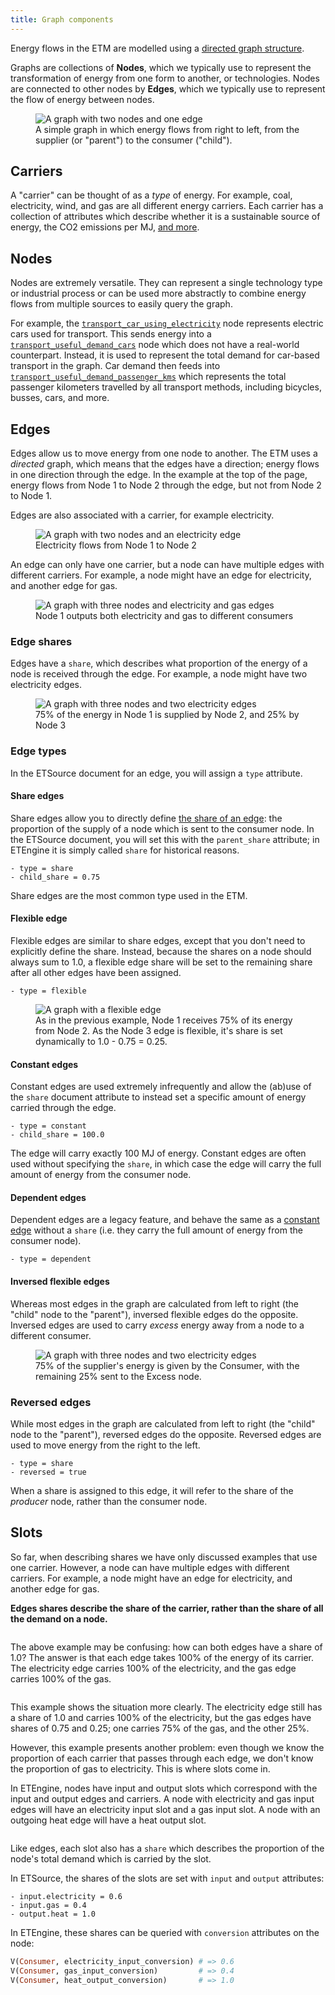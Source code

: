 ```yaml
---
title: Graph components
---
```


Energy flows in the ETM are modelled using a [directed graph structure](https://en.wikipedia.org/wiki/Graph_theory).

Graphs are collections of **Nodes**, which we typically use to represent the transformation of energy from one form to another, or technologies. Nodes are connected to other nodes by **Edges**, which we typically use to represent the flow of energy between nodes.

<div className="images-row">
  <figure>
    <img src="/img/docs/contrib/graph-components/simple-graph.png" alt="A graph with two nodes and one edge" />
    <figcaption className="image-title">A simple graph in which energy flows from right to left, from the supplier (or "parent") to the consumer ("child").</figcaption>
  </figure>
</div>

## Carriers

A "carrier" can be thought of as a _type_ of energy. For example, coal, electricity, wind, and gas are all different energy carriers. Each carrier has a collection of attributes which describe whether it is a sustainable source of energy, the CO2 emissions per MJ, [and more](https://github.com/quintel/atlas/blob/master/lib/atlas/carrier.rb).

## Nodes

Nodes are extremely versatile. They can represent a single technology type or industrial process or can be used more abstractly to combine energy flows from multiple sources to easily query the graph.

For example, the [`transport_car_using_electricity`](https://engine.energytransitionmodel.com/inspect/_/graphs/energy/nodes/transport_car_using_electricity) node represents electric cars used for transport. This sends energy into a [`transport_useful_demand_cars`](https://engine.energytransitionmodel.com/inspect/_/graphs/energy/nodes/transport_useful_demand_cars) node which does not have a real-world counterpart. Instead, it is used to represent the total demand for car-based transport in the graph. Car demand then feeds into [`transport_useful_demand_passenger_kms`](https://engine.energytransitionmodel.com/inspect/_/graphs/energy/nodes/transport_useful_demand_passenger_kms) which represents the total passenger kilometers travelled by all transport methods, including bicycles, busses, cars, and more.

## Edges

Edges allow us to move energy from one node to another. The ETM uses a _directed_ graph, which means that the edges have a direction; energy flows in one direction through the edge. In the example at the top of the page, energy flows from Node 1 to Node 2 through the edge, but not from Node 2 to Node 1.

Edges are also associated with a carrier, for example electricity.

<div className="images-row">
  <figure>
    <img src="/img/docs/contrib/graph-components/electricity-edge.png" alt="A graph with two nodes and an electricity edge" />
    <figcaption className="image-title">Electricity flows from Node 1 to Node 2</figcaption>
  </figure>
</div>

An edge can only have one carrier, but a node can have multiple edges with different carriers. For example, a node might have an edge for electricity, and another edge for gas.

<div className="images-row">
  <figure>
    <img src="/img/docs/contrib/graph-components/multiple-carriers.png" alt="A graph with three nodes and electricity and gas edges" />
    <figcaption className="image-title">Node 1 outputs both electricity and gas to different consumers</figcaption>
  </figure>
</div>

### Edge shares

Edges have a `share`, which describes what proportion of the energy of a node is received through the edge. For example, a node might have two electricity edges.

<div className="images-row">
  <figure>
    <img src="/img/docs/contrib/graph-components/edge-shares.png" alt="A graph with three nodes and two electricity edges" />
    <figcaption className="image-title">75% of the energy in Node 1 is supplied by Node 2, and 25% by Node 3</figcaption>
  </figure>
</div>

### Edge types

In the ETSource document for an edge, you will assign a `type` attribute.

#### Share edges

Share edges allow you to directly define [the share of an edge](#edge-shares): the proportion of the supply of a node which is sent to the consumer node. In the ETSource document, you will set this with the `parent_share` attribute; in ETEngine it is simply called `share` for historical reasons.

```
- type = share
- child_share = 0.75
```

Share edges are the most common type used in the ETM.

#### Flexible edge

Flexible edges are similar to share edges, except that you don't need to explicitly define the share. Instead, because the shares on a node should always sum to 1.0, a flexible edge share will be set to the remaining share after all other edges have been assigned.

```
- type = flexible
```

<div className="images-row">
  <figure>
    <img src="/img/docs/contrib/graph-components/flexible-edge.png" alt="A graph with a flexible edge" />
    <figcaption className="image-title">As in the previous example, Node 1 receives 75% of its energy from Node 2. As the Node 3 edge is flexible, it's share is set dynamically to 1.0 - 0.75 = 0.25.</figcaption>
  </figure>
</div>

#### Constant edges

Constant edges are used extremely infrequently and allow the (ab)use of the `share` document attribute to instead set a specific amount of energy carried through the edge.

```
- type = constant
- child_share = 100.0
```

The edge will carry exactly 100 MJ of energy. Constant edges are often used without specifying the `share`, in which case the edge will carry the full amount of energy from the consumer node.

#### Dependent edges

Dependent edges are a legacy feature, and behave the same as a [constant edge](#constant-edges) without a `share` (i.e. they carry the full amount of energy from the consumer node).

```
- type = dependent
```

#### Inversed flexible edges

Whereas most edges in the graph are calculated from left to right (the "child" node to the "parent"), inversed flexible edges do the opposite. Inversed edges are used to carry _excess_ energy away from a node to a different consumer.

<div className="images-row">
  <figure>
    <img src="/img/docs/contrib/graph-components/inversed-flexible.png" alt="A graph with three nodes and two electricity edges" />
    <figcaption className="image-title">75% of the supplier's energy is given by the Consumer, with the remaining 25% sent to the Excess node.</figcaption>
  </figure>
</div>

### Reversed edges

While most edges in the graph are calculated from left to right (the "child" node to the "parent"), reversed edges do the opposite. Reversed edges are used to move energy from the right to the left.

```
- type = share
- reversed = true
```

When a share is assigned to this edge, it will refer to the share of the _producer_ node, rather than the consumer node.

## Slots

So far, when describing shares we have only discussed examples that use one carrier. However, a node can have multiple edges with different carriers. For example, a node might have an edge for electricity, and another edge for gas.

**Edges shares describe the share of the carrier, rather than the share of all the demand on a node.**

<div className="images-row">
  <figure>
    <img src="/img/docs/contrib/graph-components/carrier-edge-shares.png" alt="" />
  </figure>
</div>

The above example may be confusing: how can both edges have a share of 1.0? The answer is that each edge takes 100% of the energy of its carrier. The electricity edge carries 100% of the electricity, and the gas edge carries 100% of the gas.

<div className="images-row">
  <figure>
    <img src="/img/docs/contrib/graph-components/carrier-edge-shares-2.png" alt="" />
  </figure>
</div>

This example shows the situation more clearly. The electricity edge still has a share of 1.0 and carries 100% of the electricity, but the gas edges have shares of 0.75 and 0.25; one carries 75% of the gas, and the other 25%.

However, this example presents another problem: even though we know the proportion of each carrier that passes through each edge, we don't know the proportion of gas to electricity. This is where slots come in.

In ETEngine, nodes have input and output slots which correspond with the input and output edges and carriers. A node with electricity and gas input edges will have an electricity input slot and a gas input slot. A node with an outgoing heat edge will have a heat output slot.

<div className="images-row">
  <figure>
    <img src="/img/docs/contrib/graph-components/slots.png" alt="" />
  </figure>
</div>

Like edges, each slot also has a `share` which describes the proportion of the node's total demand which is carried by the slot.

In ETSource, the shares of the slots are set with `input` and `output` attributes:

```
- input.electricity = 0.6
- input.gas = 0.4
- output.heat = 1.0
```

In ETEngine, these shares can be queried with `conversion` attributes on the node:

```ruby
V(Consumer, electricity_input_conversion) # => 0.6
V(Consumer, gas_input_conversion)         # => 0.4
V(Consumer, heat_output_conversion)       # => 1.0
```
